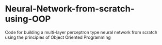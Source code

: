 # Neural-Network-from-scratch-using-OOP
Code for building a multi-layer perceptron type neural network from scratch using the principles of Object Oriented Programming
